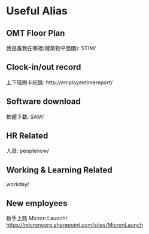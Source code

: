# Useful Alias

## OMT Floor Plan 
我是誰我在哪裡(建築物平面圖): STIM/

## Clock-in/out record
上下班刷卡紀錄: http://employeetimereport/

## Software download 
軟體下載: SAM/

## HR Related
人資: peoplenow/

## Working & Learning Related 
workday/

## New employees
新手上路 Micron Launch!: https://microncorp.sharepoint.com/sites/MicronLaunch

